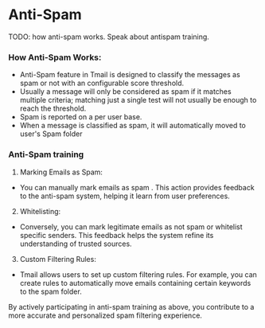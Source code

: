 # Anti-Spam

TODO: how anti-spam works. Speak about antispam training.

### How Anti-Spam Works:

- Anti-Spam feature in Tmail is designed to classify the messages as spam or not  with an configurable score threshold.
- Usually a message will only be considered as spam if it matches multiple criteria; matching just a single test will not usually be enough to reach the threshold.
- Spam is reported on a per user base.
- When a message is classified as spam, it will automatically moved to user's Spam folder

### Anti-Spam training

1. Marking Emails as Spam:

- You can manually mark emails as spam . This action provides feedback to the anti-spam system, helping it learn from user preferences.

2. Whitelisting:

- Conversely, you can mark legitimate emails as not spam or whitelist specific senders. This feedback helps the system refine its understanding of trusted sources.

3. Custom Filtering Rules:

- Tmail allows users to set up custom filtering rules. For example, you can create rules to automatically move emails containing certain keywords to the spam folder.

By actively participating in anti-spam training as above, you contribute to a more accurate and personalized spam filtering experience. 
